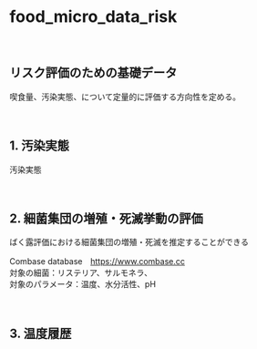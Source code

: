 # food_micro_data_risk
<br />

## リスク評価のための基礎データ

喫食量、汚染実態、について定量的に評価する方向性を定める。

<br />

## 1. 汚染実態

汚染実態

<br />

## 2. 細菌集団の増殖・死滅挙動の評価

ばく露評価における細菌集団の増殖・死滅を推定することができる<br>

Combase database　https://www.combase.cc<br>
対象の細菌：リステリア、サルモネラ、<br>
対象のパラメータ：温度、水分活性、pH<br>

<br />

## 3. 温度履歴

